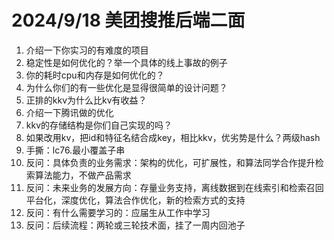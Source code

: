 # 2024/9/18 美团搜推后端二面
1. 介绍一下你实习的有难度的项目
2. 稳定性是如何优化的？举一个具体的线上事故的例子
3. 你的耗时cpu和内存是如何优化的？
4. 为什么你们的有一些优化是显得很简单的设计问题？
5. 正排的kkv为什么比kv有收益？
6. 介绍一下腾讯做的优化
7. kkv的存储结构是你们自己实现的吗？
8. 如果改用kv，把id和特征名结合成key，相比kkv，优劣势是什么？两级hash
9. 手撕：lc76.最小覆盖子串
10. 反问：具体负责的业务需求：架构的优化，可扩展性，和算法同学合作提升检索算法能力，不做产品需求
11. 反问：未来业务的发展方向：存量业务支持，离线数据到在线索引和检索召回平台化，深度优化，算法合作优化，新的检索方式的支持
12. 反问：有什么需要学习的：应届生从工作中学习
13. 反问：后续流程：两轮或三轮技术面，挂了一周内回池子